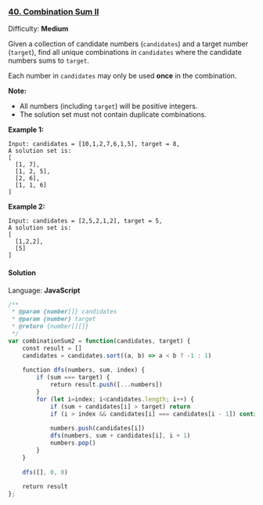 ### [40\. Combination Sum II](https://leetcode.com/problems/combination-sum-ii/)

Difficulty: **Medium**


Given a collection of candidate numbers (`candidates`) and a target number (`target`), find all unique combinations in `candidates` where the candidate numbers sums to `target`.

Each number in `candidates` may only be used **once** in the combination.

**Note:**

*   All numbers (including `target`) will be positive integers.
*   The solution set must not contain duplicate combinations.

**Example 1:**

```
Input: candidates = [10,1,2,7,6,1,5], target = 8,
A solution set is:
[
  [1, 7],
  [1, 2, 5],
  [2, 6],
  [1, 1, 6]
]
```

**Example 2:**

```
Input: candidates = [2,5,2,1,2], target = 5,
A solution set is:
[
  [1,2,2],
  [5]
]
```


#### Solution

Language: **JavaScript**

```javascript
/**
 * @param {number[]} candidates
 * @param {number} target
 * @return {number[][]}
 */
var combinationSum2 = function(candidates, target) {
    const result = []
    candidates = candidates.sort((a, b) => a < b ? -1 : 1)
    
    function dfs(numbers, sum, index) {
        if (sum === target) {
            return result.push([...numbers])
        }
        for (let i=index; i<candidates.length; i++) {
            if (sum + candidates[i] > target) return
            if (i > index && candidates[i] === candidates[i - 1]) continue
            
            numbers.push(candidates[i])
            dfs(numbers, sum + candidates[i], i + 1)
            numbers.pop()
        }
    }
    
    dfs([], 0, 0)
    
    return result
};
```